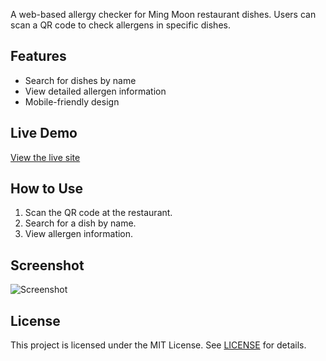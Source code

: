 A web-based allergy checker for Ming Moon restaurant dishes. Users can scan a QR code to check allergens in specific dishes.

## Features
- Search for dishes by name
- View detailed allergen information
- Mobile-friendly design

## Live Demo
[View the live site](https://<your-github-username>.github.io/mingmoon-allergy-checker/)

## How to Use
1. Scan the QR code at the restaurant.
2. Search for a dish by name.
3. View allergen information.

## Screenshot
![Screenshot](screenshot.png)

## License
This project is licensed under the MIT License. See [LICENSE](LICENSE) for details.
